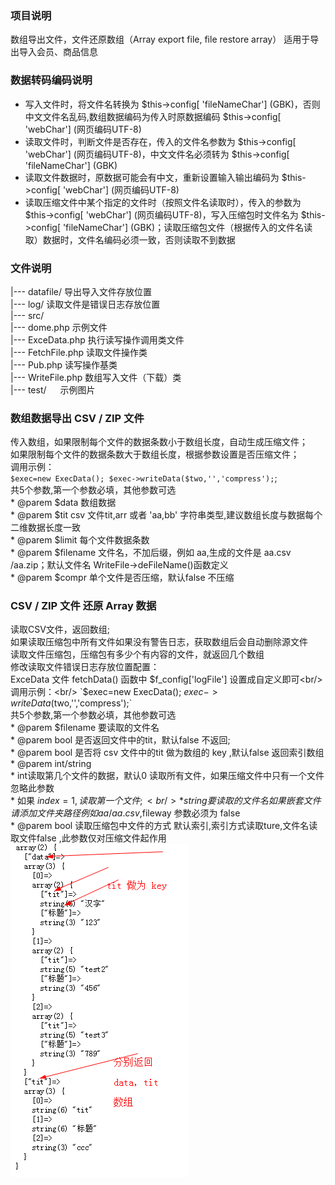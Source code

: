 ### 项目说明
数组导出文件，文件还原数组（Array export file, file restore array）
适用于导出导入会员、商品信息

### 数据转码编码说明
- 写入文件时，将文件名转换为 $this->config[ 'fileNameChar'] (GBK)，否则中文文件名乱码,数组数据编码为传入时原数据编码 $this->config[ 'webChar'] (网页编码UTF-8)
- 读取文件时，判断文件是否存在，传入的文件名参数为 $this->config[ 'webChar'] (网页编码UTF-8)，中文文件名必须转为 $this->config[ 'fileNameChar'] (GBK)
- 读取文件数据时，原数据可能会有中文，重新设置输入输出编码为 $this->config[ 'webChar'] (网页编码UTF-8)
- 读取压缩文件中某个指定的文件时（按照文件名读取时），传入的参数为 $this->config[ 'webChar'] (网页编码UTF-8)，写入压缩包时文件名为 $this->config[ 'fileNameChar'] (GBK)；读取压缩包文件（根据传入的文件名读取）数据时，文件名编码必须一致，否则读取不到数据

### 文件说明
|--- datafile/          导出导入文件存放位置<br/>
|--- log/               读取文件是错误日志存放位置<br/>
|--- src/<br/>
    |--- dome.php       示例文件<br/>
    |--- ExceData.php   执行读写操作调用类文件<br/>
    |--- FetchFile.php  读取文件操作类<br/>
    |--- Pub.php        读写操作基类<br/>
    |--- WriteFile.php  数组写入文件（下载）类<br/>
|--- test/       &emsp; 示例图片<br/>

### 数组数据导出 CSV / ZIP 文件
传入数组，如果限制每个文件的数据条数小于数组长度，自动生成压缩文件；<br/>
如果限制每个文件的数据条数大于数组长度，根据参数设置是否压缩文件；<br/>
调用示例：<br/>
`$exec=new ExecData();
 $exec->writeData($two,'','compress');`;<br/>
共5个参数,第一个参数必填，其他参数可选<br/>
     * @parem $data 数组数据<br/>
     * @parem $tit csv 文件tit,arr 或者 'aa,bb' 字符串类型,建议数组长度与数据每个二维数据长度一致<br/>
     * @parem $limit 每个文件数据条数<br/>
     * @parem $filename 文件名，不加后缀，例如 aa,生成的文件是 aa.csv /aa.zip；默认文件名 WriteFile->deFileName()函数定义<br/>
     * @parem $compr 单个文件是否压缩，默认false 不压缩<br/>

### CSV / ZIP 文件 还原 Array 数据
读取CSV文件，返回数组;<br/>
如果读取压缩包中所有文件如果没有警告日志，获取数组后会自动删除源文件<br/>
读取文件压缩包，压缩包有多少个有内容的文件，就返回几个数组<br/>
修改读取文件错误日志存放位置配置：<br/>
    ExceData 文件 fetchData() 函数中 $f_config['logFile'] 设置成自定义即可<br/>
调用示例：<br/>
`$exec=new ExecData();
 $exec->writeData($two,'','compress');`<br/>
共5个参数,第一个参数必填，其他参数可选<br/>
     * @parem $filename 要读取的文件名<br/>
     * @parem bool 是否返回文件中的tit，默认false 不返回;<br/>
     * @parem bool 是否将 csv 文件中的tit 做为数组的 key ,默认false 返回索引数组<br/>
     * @parem int/string     <br/>
     * int读取第几个文件的数据，默认0 读取所有文件，如果压缩文件中只有一个文件忽略此参数<br/>
     * 如果 $index=1,读取第一个文件;<br/>
     * string 要读取的文件名如果嵌套文件 请添加文件夹路径 例如 aa/aa.csv,$fileway 参数必须为 false<br/>
     * @parem bool 读取压缩包中文件的方式 默认索引,索引方式读取ture,文件名读取文件false ,此参数仅对压缩文件起作用<br/>
![数据图片示例](test/test.png)
